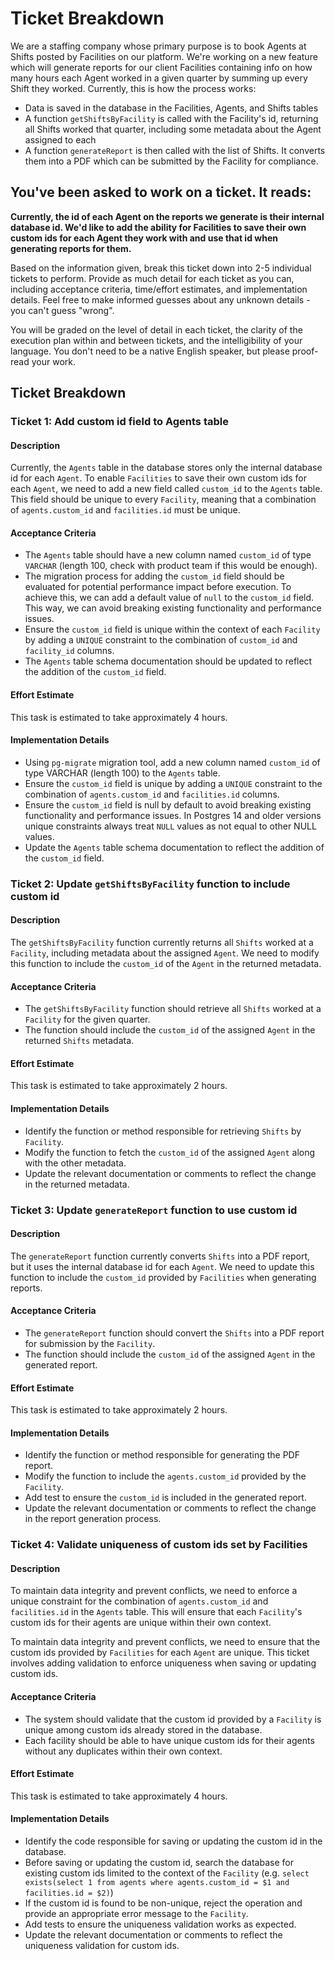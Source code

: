 # Ticket Breakdown
We are a staffing company whose primary purpose is to book Agents at Shifts posted by Facilities on our platform. We're working on a new feature which will generate reports for our client Facilities containing info on how many hours each Agent worked in a given quarter by summing up every Shift they worked. Currently, this is how the process works:

- Data is saved in the database in the Facilities, Agents, and Shifts tables
- A function `getShiftsByFacility` is called with the Facility's id, returning all Shifts worked that quarter, including some metadata about the Agent assigned to each
- A function `generateReport` is then called with the list of Shifts. It converts them into a PDF which can be submitted by the Facility for compliance.

## You've been asked to work on a ticket. It reads:

**Currently, the id of each Agent on the reports we generate is their internal database id. We'd like to add the ability for Facilities to save their own custom ids for each Agent they work with and use that id when generating reports for them.**


Based on the information given, break this ticket down into 2-5 individual tickets to perform. Provide as much detail for each ticket as you can, including acceptance criteria, time/effort estimates, and implementation details. Feel free to make informed guesses about any unknown details - you can't guess "wrong".


You will be graded on the level of detail in each ticket, the clarity of the execution plan within and between tickets, and the intelligibility of your language. You don't need to be a native English speaker, but please proof-read your work.

## Ticket Breakdown

### Ticket 1: Add custom id field to Agents table

#### Description

Currently, the `Agents` table in the database stores only the internal database id for each `Agent`. To enable `Facilities` to save their own custom ids for each `Agent`, we need to add a new field called `custom_id` to the `Agents` table. This field should be unique to every `Facility`, meaning that a combination of `agents.custom_id` and `facilities.id` must be unique.

#### Acceptance Criteria

- The `Agents` table should have a new column named `custom_id` of type `VARCHAR` (length 100, check with product team if this would be enough).
- The migration process for adding the `custom_id` field should be evaluated for potential performance impact before execution. To achieve this, we can add a default value of `null` to the `custom_id` field. This way, we can avoid breaking existing functionality and performance issues.
- Ensure the `custom_id` field is unique within the context of each `Facility` by adding a `UNIQUE` constraint to the combination of `custom_id` and `facility_id` columns.
- The `Agents` table schema documentation should be updated to reflect the addition of the `custom_id` field.

#### Effort Estimate

This task is estimated to take approximately 4 hours.

#### Implementation Details

- Using `pg-migrate` migration tool, add a new column named `custom_id` of type VARCHAR (length 100) to the `Agents` table.
- Ensure the `custom_id` field is unique by adding a `UNIQUE` constraint to the combination of `agents.custom_id` and `facilities.id` columns.
- Ensure the `custom_id` field is null by default to avoid breaking existing functionality and performance issues. In Postgres 14 and older versions unique constraints always treat `NULL` values as not equal to other NULL values.
- Update the `Agents` table schema documentation to reflect the addition of the `custom_id` field.

### Ticket 2: Update `getShiftsByFacility` function to include custom id

#### Description

The `getShiftsByFacility` function currently returns all `Shifts` worked at a `Facility`, including metadata about the assigned `Agent`. We need to modify this function to include the `custom_id` of the `Agent` in the returned metadata.

#### Acceptance Criteria

- The `getShiftsByFacility` function should retrieve all `Shifts` worked at a `Facility` for the given quarter.
- The function should include the `custom_id` of the assigned `Agent` in the returned `Shifts` metadata.

#### Effort Estimate

This task is estimated to take approximately 2 hours.

#### Implementation Details

- Identify the function or method responsible for retrieving `Shifts` by `Facility`.
- Modify the function to fetch the `custom_id` of the assigned `Agent` along with the other metadata.
- Update the relevant documentation or comments to reflect the change in the returned metadata.

### Ticket 3: Update `generateReport` function to use custom id

#### Description

The `generateReport` function currently converts `Shifts` into a PDF report, but it uses the internal database id for each `Agent`. We need to update this function to include the `custom_id` provided by `Facilities` when generating reports.

#### Acceptance Criteria

- The `generateReport` function should convert the `Shifts` into a PDF report for submission by the `Facility`.
- The function should include the `custom_id` of the assigned `Agent` in the generated report.

#### Effort Estimate

This task is estimated to take approximately 2 hours.

#### Implementation Details

- Identify the function or method responsible for generating the PDF report.
- Modify the function to include the `agents.custom_id` provided by the `Facility`.
- Add test to ensure the `custom_id` is included in the generated report.
- Update the relevant documentation or comments to reflect the change in the report generation process.

### Ticket 4: Validate uniqueness of custom ids set by Facilities

#### Description

To maintain data integrity and prevent conflicts, we need to enforce a unique constraint for the combination of `agents.custom_id` and `facilities.id` in the `Agents` table. This will ensure that each `Facility`'s custom ids for their agents are unique within their own context.

To maintain data integrity and prevent conflicts, we need to ensure that the custom ids provided by `Facilities` for each `Agent` are unique. This ticket involves adding validation to enforce uniqueness when saving or updating custom ids.

#### Acceptance Criteria

- The system should validate that the custom id provided by a `Facility` is unique among custom ids already stored in the database.
- Each facility should be able to have unique custom ids for their agents without any duplicates within their own context.

#### Effort Estimate

This task is estimated to take approximately 4 hours.

#### Implementation Details

- Identify the code responsible for saving or updating the custom id in the database.
- Before saving or updating the custom id, search the database for existing custom ids limited to the context of the `Facility` (e.g. `select exists(select 1 from agents where agents.custom_id = $1 and facilities.id = $2)`)
- If the custom id is found to be non-unique, reject the operation and provide an appropriate error message to the `Facility`.
- Add tests to ensure the uniqueness validation works as expected.
- Update the relevant documentation or comments to reflect the uniqueness validation for custom ids.
